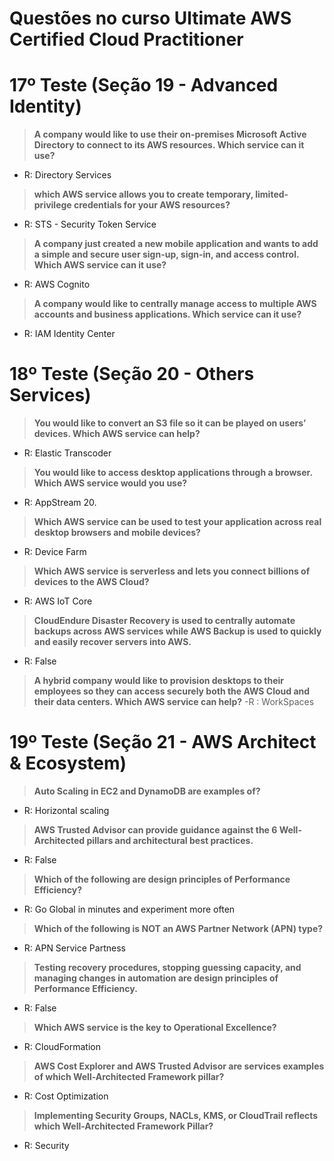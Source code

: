 # Questões no curso Ultimate AWS Certified Cloud Practitioner

# 17º Teste (Seção 19 - Advanced Identity)

> **A company would like to use their on-premises Microsoft Active Directory to connect to its AWS resources. Which service can it use?**
- R: Directory Services

> **which AWS service allows you to create temporary, limited-privilege credentials for your AWS resources?**
- R: STS - Security Token Service

> **A company just created a new mobile application and wants to add a simple and secure user sign-up, sign-in, and access control. Which AWS service can it use?**
- R: AWS Cognito

> **A company would like to centrally manage access to multiple AWS accounts and business applications. Which service can it use?**
- R: IAM Identity Center

# 18º Teste (Seção 20 - Others Services)

> **You would like to convert an S3 file so it can be played on users’ devices. Which AWS service can help?**
- R: Elastic Transcoder

> **You would like to access desktop applications through a browser. Which AWS service would you use?**
- R: AppStream 20.

> **Which AWS service can be used to test your application across real desktop browsers and mobile devices?**
- R: Device Farm

> **Which AWS service is serverless and lets you connect billions of devices to the AWS Cloud?**
- R: AWS IoT Core

> **CloudEndure Disaster Recovery is used to centrally automate backups across AWS services while AWS Backup is used to quickly and easily recover servers into AWS.**
- R: False

> **A hybrid company would like to provision desktops to their employees so they can access securely both the AWS Cloud and their data centers. Which AWS service can help?**
-R : WorkSpaces

# 19º Teste (Seção 21 - AWS Architect & Ecosystem)

> **Auto Scaling in EC2 and DynamoDB are examples of?**
- R: Horizontal scaling

> **AWS Trusted Advisor can provide guidance against the 6 Well-Architected pillars and architectural best practices.**
- R: False

> **Which of the following are design principles of Performance Efficiency?**
- R: Go Global in minutes and experiment more often

> **Which of the following is NOT an AWS Partner Network (APN) type?**
- R: APN Service Partness

> **Testing recovery procedures, stopping guessing capacity, and managing changes in automation are design principles of Performance Efficiency.**
- R: False

> **Which AWS service is the key to Operational Excellence?**
- R: CloudFormation

> **AWS Cost Explorer and AWS Trusted Advisor are services examples of which Well-Architected Framework pillar?**
- R: Cost Optimization

> **Implementing Security Groups, NACLs, KMS, or CloudTrail reflects which Well-Architected Framework Pillar?**
- R: Security